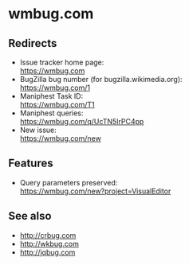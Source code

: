 # wmbug.com

## Redirects

* Issue tracker home page:<br>
  https://wmbug.com
* BugZilla bug number (for bugzilla.wikimedia.org):<br>
  https://wmbug.com/1
* Maniphest Task ID:<br>
  https://wmbug.com/T1
* Maniphest queries:<br>
  https://wmbug.com/q/UcTN5IrPC4pp
* New issue:<br>
  https://wmbug.com/new

## Features

* Query parameters preserved:<br>
  https://wmbug.com/new?project=VisualEditor

## See also
* http://crbug.com
* http://wkbug.com
* http://jqbug.com
